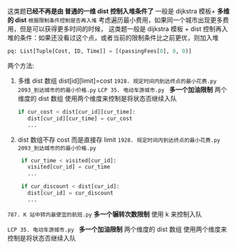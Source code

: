 这类题**已经不再是由 普通的一维 dist 控制入堆条件了** 一般是 dijkstra 模板+ **多维的 dist** `根据限制条件控制是否再入堆`
考虑遍历最小费用，如果同一个城市出现更多费用，但是可以获得更多时间的时候，
这类题一般是 dijkstra 模板 + dist 控制再入堆的条件：如果还没看过这个点，或者当前的限制条件比之前更优，则加入堆

```Python
pq: List[Tuple[Cost, ID, Time]] = [(passingFees[0], 0, 0)]
```

两个方法:

1. 多维 dist 数组 dist[id][limit]=cost
   `1928. 规定时间内到达终点的最小花费.py`
   `2093_到达城市的的最小价格.py`
   `LCP 35. 电动车游城市.py `
   **多一个加油限制**
   两个维度的 dist 数组
   使用两个维度来控制是将状态否继续入队
   ```Python
   if cur_cost < dist[cur_id][cur_time]:
      dist[cur_id][cur_time] = cur_cost
      ...
   ```
2. dist 数组不存 cost 而是直接存 limit
   `1928. 规定时间内到达终点的最小花费.py`
   `2093_到达城市的的最小价格.py`

   ```Python
    if cur_time < visited[cur_id]:
      visited[cur_id] = cur_time
      ...

    if cur_discount < dist[cur_id]:
      dist[cur_id] = cur_discount
      ...

   ```

`787. K 站中转内最便宜的航班.py`
**多一个辗转次数限制**
使用 k 来控制入队

`LCP 35. 电动车游城市.py `
**多一个加油限制**
两个维度的 dist 数组
使用两个维度来控制是将状态否继续入队
